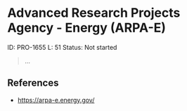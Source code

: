 # Advanced Research Projects Agency - Energy (ARPA-E)

ID: PRO-1655
L: 51
Status: Not started

> …
> 

## References

- https://arpa-e.energy.gov/